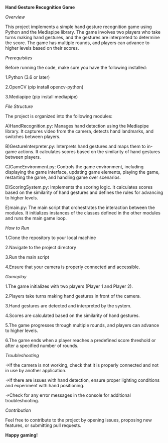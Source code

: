 **Hand Gesture Recognition Game**

*Overview*

This project implements a simple hand gesture recognition game using Python and the Mediapipe library. The game involves two players who take turns making hand gestures, and the gestures are interpreted to determine the score. The game has multiple rounds, and players can advance to higher levels based on their scores.

*Prerequisites*

Before running the code, make sure you have the following installed:

1.Python (3.6 or later)

2.OpenCV (pip install opencv-python)

3.Mediapipe (pip install mediapipe)

*File Structure*

The project is organized into the following modules:

A)HandRecognition.py: Manages hand detection using the Mediapipe library. It captures video from the camera, detects hand landmarks, and switches between players.

B)GestureInterpreter.py: Interprets hand gestures and maps them to in-game actions. It calculates scores based on the similarity of hand gestures between players.

C)GameEnvironment.py: Controls the game environment, including displaying the game interface, updating game elements, playing the game, restarting the game, and handling game over scenarios.

D)ScoringSystem.py: Implements the scoring logic. It calculates scores based on the similarity of hand gestures and defines the rules for advancing to higher levels.

E)main.py: The main script that orchestrates the interaction between the modules. It initializes instances of the classes defined in the other modules and runs the main game loop.

*How to Run*

1.Clone the repository to your local machine

2.Navigate to the project directory

3.Run the main script

4.Ensure that your camera is properly connected and accessible.

*Gameplay*

1.The game initializes with two players (Player 1 and Player 2).

2.Players take turns making hand gestures in front of the camera.

3.Hand gestures are detected and interpreted by the system.

4.Scores are calculated based on the similarity of hand gestures.

5.The game progresses through multiple rounds, and players can advance to higher levels.

6.The game ends when a player reaches a predefined score threshold or after a specified number of rounds.

*Troubleshooting*

->If the camera is not working, check that it is properly connected and not in use by another application.

->If there are issues with hand detection, ensure proper lighting conditions and experiment with hand positioning.

->Check for any error messages in the console for additional troubleshooting.

*Contribution*

Feel free to contribute to the project by opening issues, proposing new features, or submitting pull requests.

**Happy gaming!**


